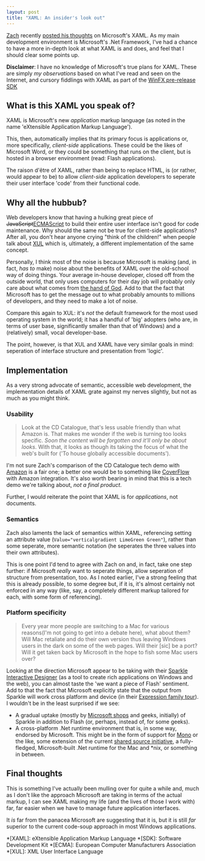 ```yaml
---
layout: post
title: "XAML: An insider's look out"
---
```

[Zach][zach home] recently [posted his thoughts][zach xaml post] on
Microsoft's XAML. As my main development environment is Microsoft's .Net
Framework, I've had a chance to have a more in-depth look at what XAML
is and does, and feel that I should clear some points up.

**Disclaimer**: I have no knowledge of Microsoft's true plans for XAML.
These are simply *my observations* based on what I've read and seen on
the Internet, and cursory fiddlings with XAML as part of the [WinFX
pre-release SDK][WinFX SDK]

## What is this XAML you speak of?

XAML is Microsoft's new *application* markup language (as noted in the
name 'eXtensible Application Markup Language').

This, then, automatically implies that its primary focus is applications
or, more specifically, *client-side* applications. These could be the
likes of Microsoft Word, or they could be something that runs on the
client, but is hosted in a browser environment (read: Flash
applications).

The raison d'être of XAML, rather than being to replace HTML, is (or
rather, would appear to be) to allow *client-side* application
developers to seperate their user interface 'code' from their functional
code.

## Why all the hubbub?

Web developers know that having a hulking great piece of
~~JavaScript~~<ins>ECMAScript</ins> to build their entire user
interface isn't good for code maintenance. Why should the same not be
true for client-side applications? After all, you don't hear anyone
crying "think of the children!" when people talk about [XUL][Wiki XUL]
which is, ultimately, a different implementation of the same concept.

Personally, I think most of the noise is because Microsoft is making
(and, in fact, *has to* make) noise about the benefits of XAML over the
old-school way of doing things. Your average in-house developer, closed
off from the outside world, that only uses computers for their day job
will probably only care about what comes from [the hand of God][msdn].
Add to that the fact that Microsoft has to get the message out to what
probably amounts to millions of developers, and they need to make a lot
of noise.

Compare this again to XUL: it's *not* the default framework for the most
used operating system in the world; it has a handful of 'big' adopters
(who are, in terms of user base, significantly smaller than that of
Windows) and a (relatively) small, vocal developer-base.

The point, however, is that XUL and XAML have very similar goals in
mind: seperation of interface structure and presentation from 'logic'.

## Implementation

As a very strong advocate of semantic, accessible web development, the
implementation details of XAML grate against my nerves slightly, but not
as much as you might think.

### Usability

> Look at the CD Catalogue, that's less usable friendly than what
> Amazon is. That makes me wonder if the web is turning too looks
> specific. *Soon the content will be forgotten and it'll only be about
> looks*. With that, it looks as though its taking the focus of what the
> web's built for ('To house globally accessible documents').

I'm not sure Zach's comparison of the CD Catalogue tech demo with
[Amazon][] is a fair one; a better one would be to something like
[CoverFlow][] with Amazon integration. It's also worth bearing in mind
that this is a tech demo we're talking about, *not a final product*.

Further, I would reiterate the point that XAML is for *applications*,
not documents.

### Semantics

Zach also laments the lack of semantics within XAML, referencing setting
an attribute value (`Value="verticalgradient LimeGreen Green"`), rather
than some seperate, more semantic notation (he seperates the three
values into their own attributes).

This is one point I'd tend to agree with Zach on and, in fact, take one
step further: if Microsoft *really* want to seperate things, allow
seperation of structure from presentation, too. As I noted earlier, I've
a strong feeling that this is already possible, to some degree but, if
it is, it's almost certainly not enforced in any way (like, say, a
completely different markup tailored for each, with some form of
referencing).

### Platform specificity

> Every year more people are switching to a Mac for various reasons(I'm
> not going to get into a debate here), what about them? Will Mac
> retaliate and do their own version thus leaving Windows users in the
> dark on some of the web pages. Will their \[sic\] be a port? Will it
> get taken back by Microsoft in the hope to fish some Mac users over?

Looking at the direction Microsoft appear to be taking with their
[Sparkle Interactive Designer][Sparkle] (as a tool to create rich
applications on Windows and the web), you can almost taste the 'we want
a piece of Flash' sentiment. Add to that the fact that Microsoft
explicitly state that the output from Sparkle will work cross platform
and device (in their [Expression family tour][Expression tour]). I
wouldn't be in the least surprised if we see:

* A gradual uptake (mostly by [Microsoft shops][FSC] and geeks,
  initially) of Sparkle in addition to Flash (or, perhaps, instead of,
  for some geeks).
* A cross-platform .Net runtime environment that is, in some way,
  endorsed by Microsoft. This might be in the form of support for
  [Mono][] or the like, some extension of the current [shared source
  initiative][.Net shared source], a fully-fledged, Microsoft-built
  .Net runtime for the Mac and *nix, or something in between.

## Final thoughts

This is something I've actually been mulling over for quite a while and,
much as I don't like the approach Microsoft are taking in terms of the
actual markup, I can see XAML making my life (and the lives of those I
work with) far, far easier when we have to manage future application
interfaces.

It *is* far from the panacea Microsoft are suggesting that it is, but it
is still *far* superior to the current code-soup approach in most
Windows applications.

[zach home]: http://www.zachinglis.com/ "Zach Inglis"
[zach xaml post]: http://www.zachinglis.com/web-accessibility/xaml-who/ "XAML: An Outsiders Look In"
[WinFX SDK]: http://www.microsoft.com/downloads/info.aspx?u=http%3A%2F%2Fgo.microsoft.com%2Ffwlink%2F%3FLinkId%3D50707&na=44&p=0&SrcDisplayLang=en&SrcCategoryId=&SrcFamilyId=CE888B4C-CCBD-452F-9D90-F4B7190CCA24
[Wiki XUL]: http://en.wikipedia.org/wiki/XUL "Wikipedia entry on XUL"
[msdn]: http://msdn.microsoft.com/ "Microsoft Developer Network"
[Amazon]: http://www.amazon.com/
[CoverFlow]: http://www.steelskies.com/coverflow/HomePage.html
[Sparkle]: http://www.microsoft.com/products/expression/en/interactive_designer/default.aspx
[Expression tour]: http://www.microsoft.com/products/expression/en/demos.aspx "Microsoft Expression Tours & Demos"
[FSC]: http://www.fujitsu-siemens.com/ "Fujitsu Siemens Computers, the company I work for"
[Mono]: http://www.mono-project.com/
[.Net shared source]: http://www.microsoft.com/downloads/details.aspx?FamilyId=3A1C93FA-7462-47D0-8E56-8DD34C6292F0&displaylang=en

*[XAML]: eXtensible Application Markup Language
*[SDK]: Software Development Kit
*[ECMA]: European Computer Manufacturers Association
*[XUL]: XML User Interface Language
